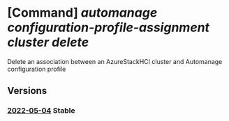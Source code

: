 # [Command] _automanage configuration-profile-assignment cluster delete_

Delete an association between an AzureStackHCI cluster and Automanage configuration profile

## Versions

### [2022-05-04](/Resources/mgmt-plane/L3N1YnNjcmlwdGlvbnMve30vcmVzb3VyY2Vncm91cHMve30vcHJvdmlkZXJzL21pY3Jvc29mdC5henVyZXN0YWNraGNpL2NsdXN0ZXJzL3t9L3Byb3ZpZGVycy9taWNyb3NvZnQuYXV0b21hbmFnZS9jb25maWd1cmF0aW9ucHJvZmlsZWFzc2lnbm1lbnRzL3t9/2022-05-04.xml) **Stable**

<!-- mgmt-plane /subscriptions/{}/resourcegroups/{}/providers/microsoft.azurestackhci/clusters/{}/providers/microsoft.automanage/configurationprofileassignments/{} 2022-05-04 -->
